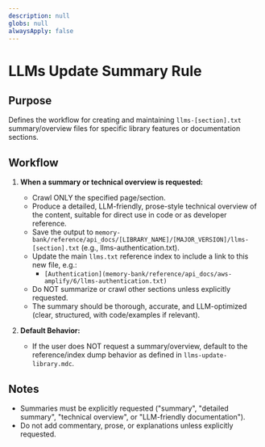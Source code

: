 ```yaml
---
description: null
globs: null
alwaysApply: false
---
```

# LLMs Update Summary Rule

## Purpose

Defines the workflow for creating and maintaining `llms-[section].txt` summary/overview files for specific library features or documentation sections.

## Workflow

1. **When a summary or technical overview is requested:**
   - Crawl ONLY the specified page/section.
   - Produce a detailed, LLM-friendly, prose-style technical overview of the content, suitable for direct use in code or as developer reference.
   - Save the output to `memory-bank/reference/api_docs/[LIBRARY_NAME]/[MAJOR_VERSION]/llms-[section].txt` (e.g., llms-authentication.txt).
   - Update the main `llms.txt` reference index to include a link to this new file, e.g.:
     - `[Authentication](memory-bank/reference/api_docs/aws-amplify/6/llms-authentication.txt)`
   - Do NOT summarize or crawl other sections unless explicitly requested.
   - The summary should be thorough, accurate, and LLM-optimized (clear, structured, with code/examples if relevant).

2. **Default Behavior:**
   - If the user does NOT request a summary/overview, default to the reference/index dump behavior as defined in `llms-update-library.mdc`.

## Notes
- Summaries must be explicitly requested ("summary", "detailed summary", "technical overview", or "LLM-friendly documentation").
- Do not add commentary, prose, or explanations unless explicitly requested.
